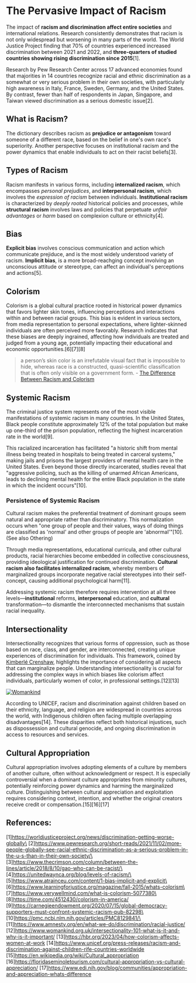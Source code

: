 # The Pervasive Impact of Racism

The impact of **racism and discrimination affect entire societies** and international relations. Research consistently demonstrates that racism is not only widespread but worsening in many parts of the world. The World Justice Project finding that 70% of countries experienced increased discrimination between 2021 and 2022, and **three-quarters of studied countries showing rising discrimination since 2015**\[1]. 

Research by Pew Research Center across 17 advanced economies found that majorities in 14 countries recognize racial and ethnic discrimination as a somewhat or very serious problem in their own societies, with particularly high awareness in Italy, France, Sweden, Germany, and the United States. By contrast, fewer than half of respondents in Japan, Singapore, and Taiwan viewed discrimination as a serious domestic issue\[2]. 

## What is Racism?
The dictionary describes racism as **prejudice or antagonism** toward someone of a different race, based on the belief in one's own race's superiority. Another perspective focuses on institutional racism and the power dynamics that enable individuals to act on their racist beliefs\[3]. 

## Types of Racism
Racism manifests in various forms, including **internalized racism**, which encompasses *personal prejudices*, and **interpersonal racism**, which involves the *expression of racism* between individuals. **Institutional racism** is characterized by *deeply rooted* historical policies and processes, while **structural racism** involves laws and policies that perpetuate *unfair advantages* or *harm* based on complexion culture or ethnicity\[4].

## Bias
**Explicit bias** involves conscious communication and action which communicate prejiduce, and is the most widely understood variety of racism. **Implicit bias**, is a more broad-reachging concept involving an unconscious attitude or stereotype, can affect an individual's perceptions and actions\[5].

## Colorism
Colorism is a global cultural practice rooted in historical power dynamics that favors lighter skin tones, influencing perceptions and interactions within and between racial groups. This bias is evident in various sectors, from media representation to personal expectations, where lighter-skinned individuals are often perceived more favorably. Research indicates that these biases are deeply ingrained, affecting how individuals are treated and judged from a young age, potentially impacting their educational and economic opportunities.\[6]\[7]\[8]

> a person’s skin color is an irrefutable visual fact that is impossible to hide, whereas race is a constructed, quasi-scientific classification that is often only visible on a government form. - [The Difference Between Racism and Colorism](https://time.com/4512430/colorism-in-america/)

## Systemic Racism
The criminal justice system represents one of the most visible manifestations of systemic racism in many countries. In the United States, Black people constitute approximately 12% of the total population but make up one-third of the prison population, reflecting the highest incarceration rate in the world\[9]. 

This racialized incarceration has facilitated "a historic shift from mental illness being treated in hospitals to being treated in carceral systems," making jails and prisons the largest providers of mental health care in the United States. Even beyond those directly incarcerated, studies reveal that "aggressive policing, such as the killing of unarmed African Americans, leads to declining mental health for the entire Black population in the state in which the incident occurs"\[10].

### Persistence of Systemic Racism
Cultural racism makes the preferential treatment of dominant groups seem natural and appropriate rather than discriminatory. This normalization occurs when "one group of people and their values, ways of doing things are classified as 'normal' and other groups of people are 'abnormal'"\[10]. (See also Othering)

Through media representations, educational curricula, and other cultural products, racial hierarchies become embedded in collective consciousness, providing ideological justification for continued discrimination. **Cultural racism also facilitates internalized racism**, whereby members of marginalized groups incorporate negative racial stereotypes into their self-concept, causing additional psychological harm\[11]. 

Addressing systemic racism therefore requires intervention at all three levels—**institutional** reforms, **interpersonal** education, and **cultural** transformation—to dismantle the interconnected mechanisms that sustain racial inequality.

## Intersectionality
Intersectionality recognizes that various forms of oppression, such as those based on race, class, and gender, are interconnected, creating unique experiences of discrimination for individuals. This framework, coined by [Kimberlé Crenshaw](https://www.law.columbia.edu/faculty/kimberle-w-crenshaw), highlights the importance of considering all aspects that can marginalize people. Understanding intersectionality is crucial for addressing the complex ways in which biases like colorism affect individuals, particularly women of color, in professional settings.\[12]\[13]

[![Womankind](https://i.imgur.com/WXBzDmj.png)](https://www.womankind.org.uk/intersectionality-101-what-is-it-and-why-is-it-important/)

According to UNICEF, racism and discrimination against children based on their ethnicity, language, and religion are widespread in countries across the world, with Indigenous children often facing multiple overlapping disadvantages\[14]. These disparities reflect both historical injustices, such as dispossession and cultural genocide, and ongoing discrimination in access to resources and services.

## Cultural Appropriation
Cultural appropriation involves adopting elements of a culture by members of another culture, often without acknowledgment or respect. It is especially controversial when a dominant culture appropriates from minority cultures, potentially reinforcing power dynamics and harming the marginalized culture. Distinguishing between cultural appreciation and exploitation requires considering context, intention, and whether the original creators receive credit or compensation.\[15]\[16]\[17]

## References:
[1]https://worldjusticeproject.org/news/discrimination-getting-worse-globally\
[2]https://www.pewresearch.org/short-reads/2021/11/02/more-people-globally-see-racial-ethnic-discrimination-as-a-serious-problem-in-the-u-s-than-in-their-own-society/\
[3]https://www.thecrimson.com/column/between-the-lines/article/2018/8/10/gao-who-can-be-racist/\
[4]https://unitedwaynca.org/blog/levels-of-racism/\
[5]https://www.atrainceu.com/content/1-bias-implicit-and-explicit\
[6]https://www.learningforjustice.org/magazine/fall-2015/whats-colorism\
[7]https://www.verywellmind.com/what-is-colorism-5077380\
[8]https://time.com/4512430/colorism-in-america/
[9]https://carnegieendowment.org/2020/07/15/global-democracy-supporters-must-confront-systemic-racism-pub-82298\
[10]https://pmc.ncbi.nlm.nih.gov/articles/PMC8129841/\
[11]https://www.amnesty.org/en/what-we-do/discrimination/racial-justice/
[12]https://www.womankind.org.uk/intersectionality-101-what-is-it-and-why-is-it-important/
[13]https://hbr.org/2023/04/how-colorism-affects-women-at-work
[14]https://www.unicef.org/press-releases/racism-and-discrimination-against-children-rife-countries-worldwide
[15]https://en.wikipedia.org/wiki/Cultural_appropriation
[16]https://floridaseminoletourism.com/cultural-appropriation-vs-cultural-appreciation/
[17]https://www.edi.nih.gov/blog/communities/appropriation-and-appreciation-whats-difference
